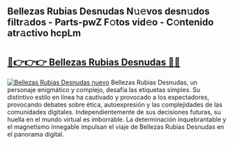 ## Bellezas Rubias Desnudas N𝚞𝚎vos desn𝚞dos filtr𝚊dos - Parts-pwZ F𝚘tos vid𝚎o - C𝚘ntenido atr𝚊ctivo hcpLm

# <h2><a href="http://mb1b52.tromn.icu/?c=Bellezas+Rubias+Desnudas">🔗👉👉👉 Bellezas Rubias Desnudas 🔗🔗</a></h2>

[![Bellezas Rubias Desnudas nuevo](https://i.imgur.com/pEAQMta.gif)](http://mb1b52.tromn.icu/?c=Bellezas+Rubias+Desnudas)
Bellezas Rubias Desnudas, un personaje enigmático y complejo, desafía las etiquetas simples. Su distintivo estilo en línea ha cautivado y provocado a los espectadores, provocando debates sobre ética, autoexpresión y las complejidades de las comunidades digitales. Independientemente de sus decisiones futuras, su huella en el mundo virtual es imborrable. La determinación inquebrantable y el magnetismo innegable impulsan el viaje de Bellezas Rubias Desnudas en el panorama digital.
